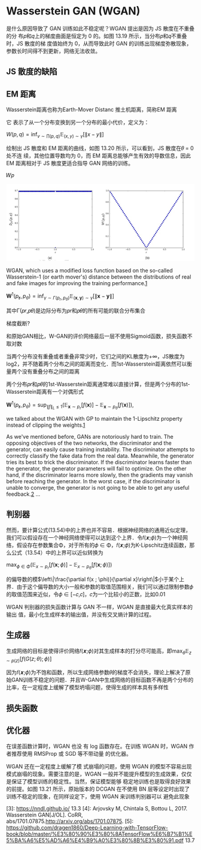 

<!--
 * @version:
 * @Author:  StevenJokess https://github.com/StevenJokess
 * @Date: 2020-09-24 21:54:28
 * @LastEditors:  StevenJokess https://github.com/StevenJokess
 * @LastEditTime: 2020-10-17 16:53:20
 * @Description:
 * @TODO::
 * @Reference:
-->

# Wasserstein GAN (WGAN)



是什么原因导致了 GAN 训练如此不稳定呢？WGAN 提出是因为 JS 散度在不重叠的分 布𝑝和𝑞上的梯度曲面是恒定为 0 的。如图 13.19 所示，当分布𝑝和𝑞不重叠时，JS 散度的梯 度值始终为 0，从而导致此时 GAN 的训练出现梯度弥散现象，参数长时间得不到更新，网络无法收敛。

## JS 散度的缺陷



## EM 距离

Wasserstein距离也称为Earth-Mover Distanc 推土机距离，简称EM 距离



它 表示了从一个分布变换到另一个分布的最小代价，定义为：

$W(p, q)=\inf _{v \sim \prod(p, q)} \mathbb{E}_{(x, y) \sim \gamma}[\|x-y\|]$



绘制出 JS 散度和 EM 距离的曲线，如图 13.20 所示，可以看到，JS 散度在𝜃 = 0处不连 续，其他位置导数均为 0，而 EM 距离总能够产生有效的导数信息，因此 EM 距离相对于 JS 散度更适合指导 GAN 网络的训练。

𝑊𝑝

![JS 散度和 EM 距离随𝜃变换曲线](img\JS_EM.jpg)

WGAN, which uses a modified loss function based on the so-called Wasserstein-1 (or earth mover's) distance between the distributions of real and fake images for improving the training performance.[1]

$\boldsymbol{W}^{1}\left(p_{\boldsymbol{r}}, p_{\theta}\right)=\inf _{\gamma \sim \Gamma\left(p_{r}, p_{\theta}\right)} \mathbb{E}_{(\boldsymbol{x}, \boldsymbol{y}) \sim \gamma}[\|\boldsymbol{x}-\boldsymbol{y}\|]$

其中Γ(𝑝𝑟,𝑝𝜃)是边际分布为𝑝𝑟和𝑝𝜃的所有可能的联合分布集合

梯度截断?

和原始GAN相比，W-GAN的评价网络最后一层不使用Sigmoid函数，损失函数不取对数

当两个分布没有重叠或者重叠非常少时，它们之间的KL散度为+∞，JS散度为log2，并不随着两个分布之间的距离而变化．而1st-Wasserstein距离依然可以衡量两个没有重叠分布之间的距离

两个分布𝑝𝑟和𝑝𝜃的1st-Wasserstein距离通常难以直接计算，但是两个分布的1st-Wasserstein距离有一个对偶形式

$\boldsymbol{W}^{1}\left(p_{\boldsymbol{r}}, p_{\theta}\right)=\sup _{\|f\|_{L} \leq 1}\left(\mathbb{E}_{\boldsymbol{x} \sim p_{r}}[f(\boldsymbol{x})]-\mathbb{E}_{\boldsymbol{x} \sim p_{\theta}}[f(\boldsymbol{x})]\right),$

we talked about the WGAN with GP to maintain the 1-Lipschitz property instead of clipping the weights.[1]


As we've mentioned before, GANs are notoriously hard to train. The opposing objectives of the two networks, the discriminator and the generator, can easily cause training instability. The discriminator attempts to correctly classify the fake data from the real data. Meanwhile, the generator tries its best to trick the discriminator. If the discriminator learns faster than the generator, the generator parameters will fail to optimize. On the other hand, if the discriminator learns more slowly, then the gradients may vanish before reaching the generator. In the worst case, if the discriminator is unable to converge, the generator is not going to be able to get any useful feedback.[2]
...

## 判别器

然而，要计算公式(13.54)中的上界也并不容易．根据神经网络的通用近似定理，我们可以假设存在一个神经网络使得可以达到这个上界．令𝑓(𝒙;𝜙)为一个神经网络，假设存在参数集合Φ，对于所有的𝜙 ∈ Φ，𝑓(𝒙;𝜙)为K-Lipschitz连续函数，那么公式（13.54）中的上界可以近似转换为

$\max _{\phi \in \Phi}\left(\mathbb{E}_{x \sim p_{r}}[f(\boldsymbol{x} ; \phi)]-\mathbb{E}_{x \sim p_{\theta}}[f(\boldsymbol{x} ; \phi)]\right)$




的偏导数的模$\left\|\frac{\partial f(x ; \phi)}{\partial x}\right\|$小于某个上界．由于这个偏导数的大小一般和参数的取值范围相关，我们可以通过限制参数𝜙的取值范围来近似，令𝜙 ∈ [−𝑐,𝑐]，𝑐为一个比较小的正数，比如0.01

WGAN 判别器的损失函数计算与 GAN 不一样，WGAN 是直接最大化真实样本的输出 值，最小化生成样本的输出值，并没有交叉熵计算的过程。




## 生成器

生成网络的目标是使得评价网络𝑓(𝒙;𝜙)对其生成样本的打分尽可能高，即$\max _{\theta} \mathbb{E}_{z \sim p(z)}[f(G(z ; \theta) ; \phi)]$


因为𝑓(𝒙;𝜙)为不饱和函数，所以生成网络参数𝜃的梯度不会消失，理论上解决了原始GAN训练不稳定的问题．并且W-GAN中生成网络的目标函数不再是两个分布的比率，在一定程度上缓解了模型坍塌问题，使得生成的样本具有多样性

## 损失函数

## 优化器

在误差函数计算时，WGAN 也没 有 log 函数存在。在训练 WGAN 时，WGAN 作者推荐使用 RMSProp 或 SGD 等不带动量 的优化器。



WGAN 还在一定程度上缓解了模 式崩塌的问题，使用 WGAN 的模型不容易出现模式崩塌的现象。需要注意的是，WGAN 一般并不能提升模型的生成效果，仅仅是保证了模型训练的稳定性。当然，保证模型能够 稳定地训练也是取得良好效果的前提。如图 13.21 所示，原始版本的 DCGAN 在不使用 BN 层等设定时出现了训练不稳定的现象，在同样设定下，使用 WGAN 来训练判别器可以 避免此现象





[1]: https://learning.oreilly.com/library/view/python-machine-learning/9781789955750/Text/Chapter_17.xhtml#_idParaDest-342
[2]: https://learning.oreilly.com/library/view/advanced-deep-learning/9781788629416/ch05.html
[3]: https://nndl.github.io/ 13.3
[4]: Arjovsky M, Chintala S, Bottou L, 2017. Wasserstein GAN[J/OL]. CoRR, abs/1701.07875.http://arxiv.org/abs/1701.07875.
[5]: https://github.com/dragen1860/Deep-Learning-with-TensorFlow-book/blob/master/%E3%80%90%E3%80%8ATensorFlow%E6%B7%B1%E5%BA%A6%E5%AD%A6%E4%B9%A0%E3%80%8B%E3%80%91.pdf 13.7
